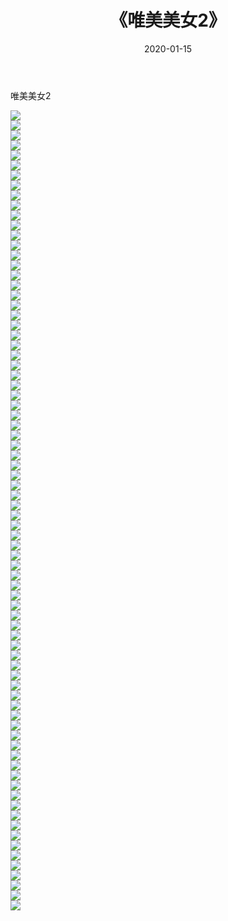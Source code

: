 ﻿---
layout: post
title:  《唯美美女2》
date:   2020-01-15
img: http://pic.660000.xyz/1:/壁纸/明星魅力/唯美美女2/000.jpg
categories: [美女, 清纯, 唯美]
---

唯美美女2

 ![](http://pic.660000.xyz/1:/壁纸/明星魅力/唯美美女2/065.jpg) <br>![](http://pic.660000.xyz/1:/壁纸/明星魅力/唯美美女2/066.jpg) <br>![](http://pic.660000.xyz/1:/壁纸/明星魅力/唯美美女2/067.jpg) <br>![](http://pic.660000.xyz/1:/壁纸/明星魅力/唯美美女2/068.jpg) <br>![](http://pic.660000.xyz/1:/壁纸/明星魅力/唯美美女2/069.jpg) <br>![](http://pic.660000.xyz/1:/壁纸/明星魅力/唯美美女2/070.jpg) <br>![](http://pic.660000.xyz/1:/壁纸/明星魅力/唯美美女2/071.jpg) <br>![](http://pic.660000.xyz/1:/壁纸/明星魅力/唯美美女2/072.jpg) <br>![](http://pic.660000.xyz/1:/壁纸/明星魅力/唯美美女2/073.jpg) <br>![](http://pic.660000.xyz/1:/壁纸/明星魅力/唯美美女2/074.jpg) <br>![](http://pic.660000.xyz/1:/壁纸/明星魅力/唯美美女2/075.jpg) <br>![](http://pic.660000.xyz/1:/壁纸/明星魅力/唯美美女2/076.jpg) <br>![](http://pic.660000.xyz/1:/壁纸/明星魅力/唯美美女2/077.jpg) <br>![](http://pic.660000.xyz/1:/壁纸/明星魅力/唯美美女2/078.jpg) <br>![](http://pic.660000.xyz/1:/壁纸/明星魅力/唯美美女2/079.jpg) <br>![](http://pic.660000.xyz/1:/壁纸/明星魅力/唯美美女2/080.jpg) <br>![](http://pic.660000.xyz/1:/壁纸/明星魅力/唯美美女2/001.jpg) <br>![](http://pic.660000.xyz/1:/壁纸/明星魅力/唯美美女2/002.jpg) <br>![](http://pic.660000.xyz/1:/壁纸/明星魅力/唯美美女2/003.jpg) <br>![](http://pic.660000.xyz/1:/壁纸/明星魅力/唯美美女2/004.jpg) <br>![](http://pic.660000.xyz/1:/壁纸/明星魅力/唯美美女2/005.jpg) <br>![](http://pic.660000.xyz/1:/壁纸/明星魅力/唯美美女2/006.jpg) <br>![](http://pic.660000.xyz/1:/壁纸/明星魅力/唯美美女2/007.jpg) <br>![](http://pic.660000.xyz/1:/壁纸/明星魅力/唯美美女2/008.jpg) <br>![](http://pic.660000.xyz/1:/壁纸/明星魅力/唯美美女2/009.jpg) <br>![](http://pic.660000.xyz/1:/壁纸/明星魅力/唯美美女2/010.jpg) <br>![](http://pic.660000.xyz/1:/壁纸/明星魅力/唯美美女2/011.jpg) <br>![](http://pic.660000.xyz/1:/壁纸/明星魅力/唯美美女2/012.jpg) <br>![](http://pic.660000.xyz/1:/壁纸/明星魅力/唯美美女2/013.jpg) <br>![](http://pic.660000.xyz/1:/壁纸/明星魅力/唯美美女2/014.jpg) <br>![](http://pic.660000.xyz/1:/壁纸/明星魅力/唯美美女2/015.jpg) <br>![](http://pic.660000.xyz/1:/壁纸/明星魅力/唯美美女2/016.jpg) <br>![](http://pic.660000.xyz/1:/壁纸/明星魅力/唯美美女2/017.jpg) <br>![](http://pic.660000.xyz/1:/壁纸/明星魅力/唯美美女2/018.jpg) <br>![](http://pic.660000.xyz/1:/壁纸/明星魅力/唯美美女2/019.jpg) <br>![](http://pic.660000.xyz/1:/壁纸/明星魅力/唯美美女2/020.jpg) <br>![](http://pic.660000.xyz/1:/壁纸/明星魅力/唯美美女2/021.jpg) <br>![](http://pic.660000.xyz/1:/壁纸/明星魅力/唯美美女2/022.jpg) <br>![](http://pic.660000.xyz/1:/壁纸/明星魅力/唯美美女2/023.jpg) <br>![](http://pic.660000.xyz/1:/壁纸/明星魅力/唯美美女2/024.jpg) <br>![](http://pic.660000.xyz/1:/壁纸/明星魅力/唯美美女2/025.jpg) <br>![](http://pic.660000.xyz/1:/壁纸/明星魅力/唯美美女2/026.jpg) <br>![](http://pic.660000.xyz/1:/壁纸/明星魅力/唯美美女2/027.jpg) <br>![](http://pic.660000.xyz/1:/壁纸/明星魅力/唯美美女2/028.jpg) <br>![](http://pic.660000.xyz/1:/壁纸/明星魅力/唯美美女2/029.jpg) <br>![](http://pic.660000.xyz/1:/壁纸/明星魅力/唯美美女2/030.jpg) <br>![](http://pic.660000.xyz/1:/壁纸/明星魅力/唯美美女2/031.jpg) <br>![](http://pic.660000.xyz/1:/壁纸/明星魅力/唯美美女2/032.jpg) <br>![](http://pic.660000.xyz/1:/壁纸/明星魅力/唯美美女2/033.jpg) <br>![](http://pic.660000.xyz/1:/壁纸/明星魅力/唯美美女2/034.jpg) <br>![](http://pic.660000.xyz/1:/壁纸/明星魅力/唯美美女2/035.jpg) <br>![](http://pic.660000.xyz/1:/壁纸/明星魅力/唯美美女2/036.jpg) <br>![](http://pic.660000.xyz/1:/壁纸/明星魅力/唯美美女2/037.jpg) <br>![](http://pic.660000.xyz/1:/壁纸/明星魅力/唯美美女2/038.jpg) <br>![](http://pic.660000.xyz/1:/壁纸/明星魅力/唯美美女2/039.jpg) <br>![](http://pic.660000.xyz/1:/壁纸/明星魅力/唯美美女2/040.jpg) <br>![](http://pic.660000.xyz/1:/壁纸/明星魅力/唯美美女2/041.jpg) <br>![](http://pic.660000.xyz/1:/壁纸/明星魅力/唯美美女2/042.jpg) <br>![](http://pic.660000.xyz/1:/壁纸/明星魅力/唯美美女2/043.jpg) <br>![](http://pic.660000.xyz/1:/壁纸/明星魅力/唯美美女2/044.jpg) <br>![](http://pic.660000.xyz/1:/壁纸/明星魅力/唯美美女2/045.jpg) <br>![](http://pic.660000.xyz/1:/壁纸/明星魅力/唯美美女2/046.jpg) <br>![](http://pic.660000.xyz/1:/壁纸/明星魅力/唯美美女2/047.jpg) <br>![](http://pic.660000.xyz/1:/壁纸/明星魅力/唯美美女2/048.jpg) <br>![](http://pic.660000.xyz/1:/壁纸/明星魅力/唯美美女2/049.jpg) <br>![](http://pic.660000.xyz/1:/壁纸/明星魅力/唯美美女2/050.jpg) <br>![](http://pic.660000.xyz/1:/壁纸/明星魅力/唯美美女2/051.jpg) <br>![](http://pic.660000.xyz/1:/壁纸/明星魅力/唯美美女2/052.jpg) <br>![](http://pic.660000.xyz/1:/壁纸/明星魅力/唯美美女2/053.jpg) <br>![](http://pic.660000.xyz/1:/壁纸/明星魅力/唯美美女2/054.jpg) <br>![](http://pic.660000.xyz/1:/壁纸/明星魅力/唯美美女2/055.jpg) <br>![](http://pic.660000.xyz/1:/壁纸/明星魅力/唯美美女2/056.jpg) <br>![](http://pic.660000.xyz/1:/壁纸/明星魅力/唯美美女2/057.jpg) <br>![](http://pic.660000.xyz/1:/壁纸/明星魅力/唯美美女2/058.jpg) <br>![](http://pic.660000.xyz/1:/壁纸/明星魅力/唯美美女2/059.jpg) <br>![](http://pic.660000.xyz/1:/壁纸/明星魅力/唯美美女2/060.jpg) <br>![](http://pic.660000.xyz/1:/壁纸/明星魅力/唯美美女2/061.jpg) <br>![](http://pic.660000.xyz/1:/壁纸/明星魅力/唯美美女2/062.jpg) <br>![](http://pic.660000.xyz/1:/壁纸/明星魅力/唯美美女2/063.jpg) <br>![](http://pic.660000.xyz/1:/壁纸/明星魅力/唯美美女2/064.jpg) <br>
